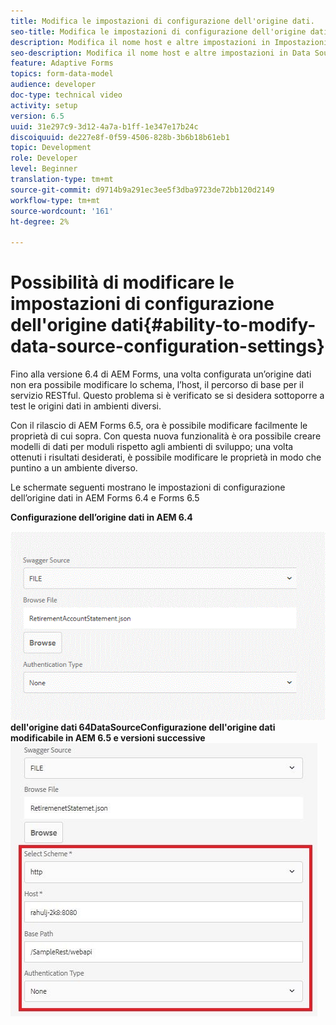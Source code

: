 ```yaml
---
title: Modifica le impostazioni di configurazione dell'origine dati.
seo-title: Modifica le impostazioni di configurazione dell'origine dati.
description: Modifica il nome host e altre impostazioni in Impostazioni di configurazione dell'origine dati.
seo-description: Modifica il nome host e altre impostazioni in Data Source Configurations Settings (Impostazioni configurazioni origine dati).
feature: Adaptive Forms
topics: form-data-model
audience: developer
doc-type: technical video
activity: setup
version: 6.5
uuid: 31e297c9-3d12-4a7a-b1ff-1e347e17b24c
discoiquuid: de227e8f-0f59-4506-828b-3b6b18b61eb1
topic: Development
role: Developer
level: Beginner
translation-type: tm+mt
source-git-commit: d9714b9a291ec3ee5f3dba9723de72bb120d2149
workflow-type: tm+mt
source-wordcount: '161'
ht-degree: 2%

---
```



# Possibilità di modificare le impostazioni di configurazione dell&#39;origine dati{#ability-to-modify-data-source-configuration-settings}

Fino alla versione 6.4 di AEM Forms, una volta configurata un’origine dati non era possibile modificare lo schema, l’host, il percorso di base per il servizio RESTful. Questo problema si è verificato se si desidera sottoporre a test le origini dati in ambienti diversi.

Con il rilascio di AEM Forms 6.5, ora è possibile modificare facilmente le proprietà di cui sopra. Con questa nuova funzionalità è ora possibile creare modelli di dati per moduli rispetto agli ambienti di sviluppo; una volta ottenuti i risultati desiderati, è possibile modificare le proprietà in modo che puntino a un ambiente diverso.

Le schermate seguenti mostrano le impostazioni di configurazione dell’origine dati in AEM Forms 6.4 e Forms 6.5

**Configurazione dell’origine dati in AEM 6.4**

![Configurazione ](assets/64release.gif)
**dell&#39;origine dati 64DataSourceConfigurazione dell&#39;origine dati modificabile in AEM 6.5 e versioni successive**
![65Configurazione dell&#39;origine dati](assets/modifiabledatasource.jfif)

